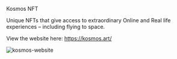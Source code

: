 Kosmos NFT

Unique NFTs that give access to extraordinary Online and Real life experiences – including flying to space.

View the website here: https://kosmos.art/ 

![kosmos-website](https://user-images.githubusercontent.com/4105873/159680944-7bf58746-968d-44d1-a536-0afa311e3a52.png)
